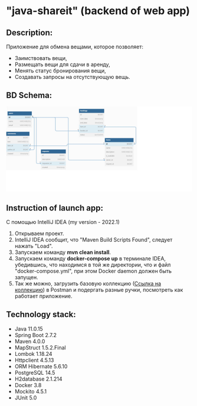 # "java-shareit" (backend of web app)

## Description:

Приложение для обмена вещами, которое позволяет:

- Заимствовать вещи,
- Размещать вещи для сдачи в аренду,
- Менять статус бронирования вещи, 
- Cоздавать запросы на отсутствующую вещь.

## BD Schema:
![DBSCHEMA](https://github.com/AlexKlinkov/java-shareit/blob/main/BD_Diagram.jpg)

## Instruction of launch app:

С помощью IntelliJ IDEA (my version - 2022.1)

1. Открываем проект.
2. IntelliJ IDEA сообщит, что "Maven Build Scripts Found", следует нажать "Load".
3. Запускаем команду **mvn clean install**.
4. Запускаем команду **docker-compose up** в терминале IDEA, убедившись, что находимся в той же директории, что и файл "docker-compose.yml", при этом Docker daemon должен быть запущен.
5. Так же можно, загрузить базовую коллекцию ([Ссылка на коллекцию](https://github.com/AlexKlinkov/java-shareit/blob/main/SET_OF_REQUESTS.postman_collection.json)) в Postman и подергать разные ручки, посмотреть как работает приложение.

## Technology stack:

- Java 11.0.15
- Spring Boot 2.7.2
- Maven 4.0.0
- MapStruct 1.5.2.Final
- Lombok 1.18.24
- Httpclient 4.5.13
- ORM Hibernate 5.6.10
- PostgreSQL 14.5
- H2database 2.1.214
- Docker 3.8
- Mockito 4.5.1
- JUnit 5.0

